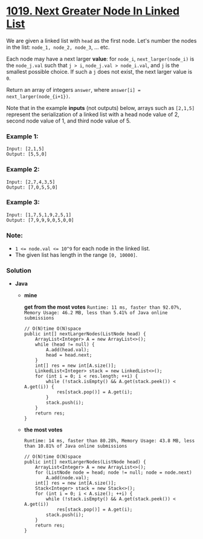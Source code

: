 # [1019. Next Greater Node In Linked List](https://leetcode.com/problems/next-greater-node-in-linked-list/)

We are given a linked list with `head` as the first node.  Let's number the nodes in the list: `node_1, node_2, node_3`, ... etc.

Each node may have a next larger **value**: for `node_i`, `next_larger(node_i)` is the `node_j.val` such that `j > i`, `node_j.val > node_i.val`, and `j` is the smallest possible choice.  If such a `j` does not exist, the next larger value is `0`.

Return an array of integers `answer`, where `answer[i] = next_larger(node_{i+1})`.

Note that in the example **inputs** (not outputs) below, arrays such as `[2,1,5]` represent the serialization of a linked list with a head node value of 2, second node value of 1, and third node value of 5.

 
### Example 1:
```
Input: [2,1,5]
Output: [5,5,0]
```

### Example 2:
```
Input: [2,7,4,3,5]
Output: [7,0,5,5,0]
```

### Example 3:
```
Input: [1,7,5,1,9,2,5,1]
Output: [7,9,9,9,0,5,0,0]
```

### Note:
* `1 <= node.val <= 10^9` for each node in the linked list.
* The given list has length in the range `[0, 10000]`.


### Solution
* **Java**
  * **mine**
  
    **get from the most votes** `Runtime: 11 ms, faster than 92.07%, Memory Usage: 46.2 MB, less than 5.41% of Java online submissions`
    ```
    // O(N)time O(N)space
    public int[] nextLargerNodes(ListNode head) {
        ArrayList<Integer> A = new ArrayList<>();
        while (head != null) {
            A.add(head.val);
            head = head.next;
        }
        int[] res = new int[A.size()];
        LinkedList<Integer> stack = new LinkedList<>();
        for (int i = 0; i < res.length; ++i) {
            while (!stack.isEmpty() && A.get(stack.peek()) < A.get(i)) {
                res[stack.pop()] = A.get(i);
            }
            stack.push(i);
        }
        return res;
    }
    ```
    
  * **the most votes**    
  
    `Runtime: 14 ms, faster than 80.28%, Memory Usage: 43.8 MB, less than 10.81% of Java online submissions`
    ```
    // O(N)time O(N)space
    public int[] nextLargerNodes(ListNode head) {
        ArrayList<Integer> A = new ArrayList<>();
        for (ListNode node = head; node != null; node = node.next)
            A.add(node.val);
        int[] res = new int[A.size()];
        Stack<Integer> stack = new Stack<>();
        for (int i = 0; i < A.size(); ++i) {
            while (!stack.isEmpty() && A.get(stack.peek()) < A.get(i))
                res[stack.pop()] = A.get(i);
            stack.push(i);
        }
        return res;
    }
    ```
